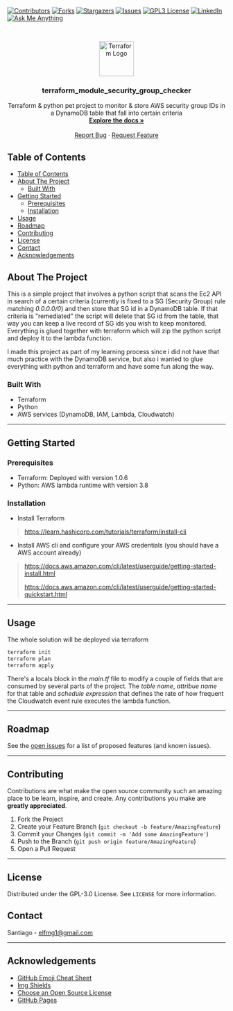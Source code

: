 [![Contributors][contributors-shield]][contributors-url]
[![Forks][forks-shield]][forks-url]
[![Stargazers][stars-shield]][stars-url]
[![Issues][issues-shield]][issues-url]
[![GPL3 License][license-shield]][license-url]
[![LinkedIn][linkedin-shield]][linkedin-url]
[![Ask Me Anything][ask-me-anything]][personal-page]

<!-- PROJECT LOGO -->
<br />
<p align="center">
  <a href="https://github.com/not-existing-organization/terraform_module_security_group_checker">
    <img src="https://github.com/not-existing-organization/terraform_module_security_group_checker/raw/master/.assets/terraform-logo.png" alt="Terraform Logo" width="80" height="80">
  </a>

<h3 align="center">terraform_module_security_group_checker</h3>

  <p align="center">
    Terraform & python pet project to monitor & store AWS security group IDs in a DynamoDB table that fall into certain criteria
    <br />
    <a href="https://github.com/not-existing-organization/terraform_module_security_group_checker/blob/master/README.md"><strong>Explore the docs »</strong></a>
    <br />
    <br />
    <a href="https://github.com/not-existing-organization/terraform_module_security_group_checker/issues/new?labels=i%3A+bug&template=1-bug-report.md">Report Bug</a>
    ·
    <a href="https://github.com/not-existing-organization/terraform_module_security_group_checker/issues/new?labels=i%3A+enhancement&template=2-feature-request.md">Request Feature</a>
  </p>
</p>

<!-- TABLE OF CONTENTS -->

## Table of Contents

- [Table of Contents](#table-of-contents)
- [About The Project](#about-the-project)
  - [Built With](#built-with)
- [Getting Started](#getting-started)
  - [Prerequisites](#prerequisites)
  - [Installation](#installation)
- [Usage](#usage)
- [Roadmap](#roadmap)
- [Contributing](#contributing)
- [License](#license)
- [Contact](#contact)
- [Acknowledgements](#acknowledgements)

<!-- ABOUT THE PROJECT -->

## About The Project

This is a simple project that involves a python script that scans the Ec2 API in search of a certain criteria (currently is fixed to a SG (Security Group) rule matching *0.0.0.0/0*) and then store that SG id in a DynamoDB table. If that criteria is "remediated" the script will delete that SG id from the table, that way you can keep a live record of SG ids you wish to keep monitored. Everything is glued together with terraform which will zip the python script and deploy it to the lambda function.

I made this project as part of my learning process since i did not have that much practice with the DynamoDB service, but also i wanted to glue everything with python and terraform and have some fun along the way.


### Built With

- Terraform
- Python
- AWS services (DynamoDB, IAM, Lambda, Cloudwatch)


---

<!-- GETTING STARTED -->

## Getting Started


### Prerequisites

- Terraform: Deployed with version 1.0.6
- Python: AWS lambda runtime with version 3.8


### Installation

- Install Terraform
> https://learn.hashicorp.com/tutorials/terraform/install-cli
- Install AWS cli and configure your AWS credentials (you should have a AWS account already)
> https://docs.aws.amazon.com/cli/latest/userguide/getting-started-install.html
> 
> https://docs.aws.amazon.com/cli/latest/userguide/getting-started-quickstart.html

---

<!-- USAGE EXAMPLES -->

## Usage

The whole solution will be deployed via terraform

```bash
terraform init
terraform plan
terraform apply 
```

There's a locals block in the *main.tf* file to modify a couple of fields that are consumed by several parts of the project. The *table name*, *attribue name* for that table and *schedule expression* that defines the rate of how frequent the Cloudwatch event rule executes the lambda function.

---

<!-- ROADMAP -->

## Roadmap

See the [open issues](https://github.com/not-existing-organization/terraform_module_security_group_checker/raw/main/issues) for a list of proposed features (and known issues).

---

<!-- CONTRIBUTING -->

## Contributing

Contributions are what make the open source community such an amazing place to be learn, inspire, and create. Any contributions you make are **greatly appreciated**.

1. Fork the Project
2. Create your Feature Branch (`git checkout -b feature/AmazingFeature`)
3. Commit your Changes (`git commit -m 'Add some AmazingFeature'`)
4. Push to the Branch (`git push origin feature/AmazingFeature`)
5. Open a Pull Request

---

<!-- LICENSE -->

## License

Distributed under the GPL-3.0 License. See `LICENSE` for more information.

<!-- CONTACT -->

## Contact

Santiago - elfmg1@gmail.com

---

<!-- ACKNOWLEDGEMENTS -->

## Acknowledgements

- [GitHub Emoji Cheat Sheet](https://www.webpagefx.com/tools/emoji-cheat-sheet)
- [Img Shields](https://shields.io)
- [Choose an Open Source License](https://choosealicense.com)
- [GitHub Pages](https://pages.github.com)

<!-- MARKDOWN LINKS & IMAGES -->
<!-- https://www.markdownguide.org/basic-syntax/#reference-style-links -->

[contributors-shield]: https://img.shields.io/github/contributors/not-existing-organization/terraform_module_security_group_checker.svg?style=for-the-badge
[contributors-url]: https://github.com/not-existing-organization/terraform_module_security_group_checker/graphs/contributors
[forks-shield]: https://img.shields.io/github/forks/not-existing-organization/terraform_module_security_group_checker.svg?style=for-the-badge
[forks-url]: https://github.com/not-existing-organization/terraform_module_security_group_checker/network/members
[stars-shield]: https://img.shields.io/github/stars/not-existing-organization/terraform_module_security_group_checker.svg?style=for-the-badge
[stars-url]: https://github.com/not-existing-organization/terraform_module_security_group_checker/stargazers
[issues-shield]: https://img.shields.io/github/issues/not-existing-organization/terraform_module_security_group_checker.svg?style=for-the-badge
[issues-url]: https://github.com/not-existing-organization/terraform_module_security_group_checker/issues
[license-shield]: https://img.shields.io/github/license/not-existing-organization/terraform_module_security_group_checker?style=for-the-badge
[license-url]: https://github.com/not-existing-organization/terraform_module_security_group_checker/blob/master/LICENSE.txt
[linkedin-shield]: https://img.shields.io/badge/-LinkedIn-black.svg?style=for-the-badge&logo=linkedin&colorB=555
[linkedin-url]: https://www.linkedin.com/in/santiago-delcampo/
[product-screenshot]: .assets/screenshot.png
[ask-me-anything]: https://img.shields.io/badge/Ask%20me-anything-1abc9c.svg?style=for-the-badge
[personal-page]: https://github.com/not-existing-organization
